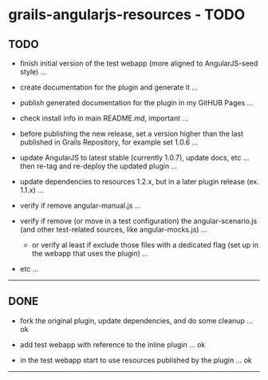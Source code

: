 grails-angularjs-resources - TODO
=================================

TODO
----

- finish initial version of the test webapp (more aligned to AngularJS-seed style) ...

- create documentation for the plugin and generate it ...
- publish generated documentation for the plugin in my GitHUB Pages ...

- check install info in main README.md, important ...
- before publishing the new release, set a version higher than the last published in Grails Repository, for example set 1.0.6 ...

- update AngularJS to latest stable (currently 1.0.7), update docs, etc ... then re-tag and re-deploy the updated plugin ...


- update dependencies to resources 1.2.x, but in a later plugin release (ex. 1.1.x) ...

- verify if remove angular-manual.js ...
- verify if remove (or move in a test configuration) the angular-scenario.js (and other test-related sources, like angular-mocks.js) ...
	- or verify al least if exclude those files with a dedicated flag (set up in the webapp that uses the plugin) ...


- etc ...

---------------


DONE
----

- fork the original plugin, update dependencies, and do some cleanup ... ok
- add test webapp with reference to the inline plugin ... ok

- in the test webapp start to use resources published by the plugin ... ok


---------------
